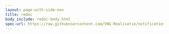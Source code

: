 ```yaml
---
layout: page-with-side-nav
title: redoc
body_include: redoc-body.html
spec-url: https://raw.githubusercontent.com/VNG-Realisatie/notificaties-api/1.0.0/src/openapi.yaml
---
```

<redoc spec-url='{{ page.spec-url}}'></redoc>